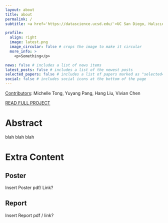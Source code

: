 ```yaml
---
layout: about
title: about
permalink: /
subtitle: <a href='https://datascience.ucsd.edu/'>UC San Diego, Halıcıoğlu Data Science Institute</a>

profile:
  align: right
  image: latest.png
  image_circular: false # crops the image to make it circular
  more_info: >
    <p>Something</p>

news: false # includes a list of news items
latest_posts: false # includes a list of the newest posts
selected_papers: false # includes a list of papers marked as "selected={true}"
social: false # includes social icons at the bottom of the page
---
```

[Contributors](https://m1tong.github.io/DSC180-Website/contributors/): Michelle Tong, Yuyang Pang, Hang Liu, Vivian Chen

[READ FULL PROJECT](https://m1tong.github.io/DSC180-Website/project/)

# Abstract
blah blah blah


# Extra Content
## Poster
Insert Poster pdf/ Link?
## Report
Insert Report pdf / link?

